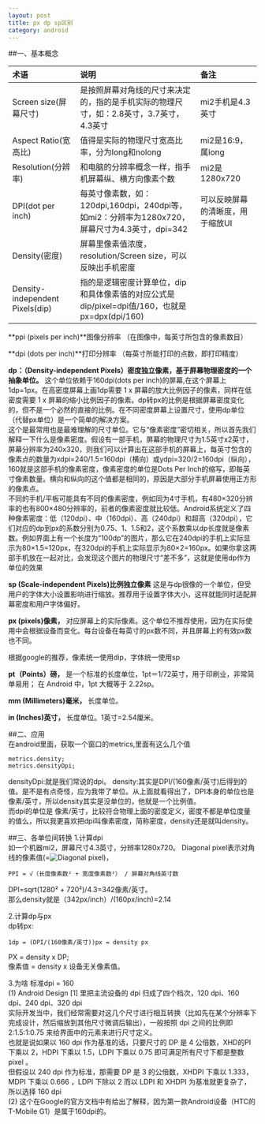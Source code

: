 ```yaml
---
layout: post
title: px dp sp区别
category: android
---
```


##一、基本概念  

|术语|说明|备注|
|:---|:---| :---|
|Screen size(屏幕尺寸)|是按照屏幕对角线的尺寸来决定的，指的是手机实际的物理尺寸，如：2.8英寸，3.7英寸，4.3英寸|mi2手机是4.3英寸|
|Aspect Ratio(宽高比) |值得是实际的物理尺寸宽高比率，分为long和nolong|mi2是16:9，属long|
|Resolution(分辨率)|和电脑的分辨率概念一样，指手机屏幕纵、横方向像素个数|mi2是1280x720|
|DPI(dot per inch)|每英寸像素数，如：120dpi,160dpi，240dpi等，如mi2：分辨率为1280x720，屏幕尺寸为4.3英寸，dpi=342|可以反映屏幕的清晰度，用于缩放UI|
|Density(密度)|屏幕里像素值浓度，resolution/Screen size，可以反映出手机密度|  |
|Density-independent Pixels(dip)|指的是逻辑密度计算单位，dip和具体像素值的对应公式是dip/pixel=dpi值/160，也就是px=dpx(dpi/160)|  |

**ppi (pixels per inch)**图像分辨率 （在图像中，每英寸所包含的像素数目）

**dpi (dots per inch)**打印分辨率 （每英寸所能打印的点数，即打印精度）

**dp：（Density-independent Pixels）密度独立像素，基于屏幕物理密度的一个抽象单位。** 这个单位依赖于160dpi(dots per inch)的屏幕,在这个屏幕上1dp=1px。在高密度屏幕上画1dp需要 1 x 屏幕的放大比例因子的像素，同样在低密度需要 1 x 屏幕的缩小比例因子的像素。dp转px的比例是根据屏幕密度变化的，但不是一个必然的直接的比例。在不同密度屏幕上设置尺寸，使用dp单位（代替px单位）是一个简单的解决方案。  
这个是最常用也是最难理解的尺寸单位。它与“像素密度”密切相关，所以首先我们解释一下什么是像素密度。假设有一部手机，屏幕的物理尺寸为1.5英寸x2英寸，屏幕分辨率为240x320，则我们可以计算出在这部手机的屏幕上，每英寸包含的像素点的数量为xdpi=240/1.5=160dpi（横向）或ydpi=320/2=160dpi（纵向），160就是这部手机的像素密度，像素密度的单位是Dots Per Inch的缩写，即每英寸像素数量。横向和纵向的这个值都是相同的，原因是大部分手机屏幕使用正方形的像素点。  
不同的手机/平板可能具有不同的像素密度，例如同为4寸手机，有480×320分辨率的也有800×480分辨率的，前者的像素密度就比较低。Android系统定义了四种像素密度：低（120dpi）、中（160dpi）、高（240dpi）和超高（320dpi），它们对应的dp到px的系数分别为0.75、1、1.5和2，这个系数乘以dp长度就是像素数。例如界面上有一个长度为“100dp”的图片，那么它在240dpi的手机上实际显示为80×1.5=120px，在320dpi的手机上实际显示为80×2=160px。如果你拿这两部手机放在一起对比，会发现这个图片的物理尺寸“差不多”，这就是使用dp作为单位的效果  

**sp (Scale-independent Pixels)比例独立像素** 这是与dp很像的一个单位，但受用户的字体大小设置影响进行缩放。推荐用于设置字体大小，这样就能同时适配屏幕密度和用户字体偏好。

**px (pixels)像素，** 对应屏幕上的实际像素。这个单位不推荐使用，因为在实际使用中会根据设备而变化。每台设备在每英寸的px数不同，并且屏幕上的有效px数也不同。

根据google的推荐，像素统一使用dip，字体统一使用sp

**pt（Points）磅，** 是一个标准的长度单位，1pt＝1/72英寸，用于印刷业，非常简单易用； 在 Android 中，1pt 大概等于 2.22sp。

**mm (Millimeters)毫米，** 长度单位。

**in (Inches)英寸，** 长度单位。1英寸=2.54厘米。

##二、应用  
在android里面，获取一个窗口的metrics,里面有这么几个值

	metrics.density;
	metrics.densityDpi;

densityDpi:就是我们常说的dpi。
density:其实是DPI/(160像素/英寸)后得到的值。是不是有点奇怪，应为我带了单位。从上面就看得出了，DPI本身的单位也是 像素/英寸，所以density其实是没单位的，他就是一个比例值。  
而dpi的单位是 像素/英寸，比较符合物理上面的密度定义，密度不都是单位度量的值么，所以我更喜欢把dpi叫像素密度，简称密度，density还是就叫density。

##三、各单位间转换
1.计算dpi  
如一个机器mi2，屏幕尺寸4.3英寸，分辨率1280x720。
Diagonal pixel表示对角线的像素值(=![Diagonal pixel](http://files.jb51.net/file_images/article/201301/2013011316354441.gif "Optional title"))，

	PPI = √（长度像素数² + 宽度像素数²） / 屏幕对角线英寸数

DPI=sqrt(1280² + 720²)/4.3=342像素/英寸。  
那么density就是（342px/inch）/(160px/inch)=2.14

2.计算dp与px  
dp转px:

	1dp = (DPI/(160像素/英寸))px = density px

PX = density x DP;  
像素值 = density x 设备无关像素值。
	
3.为啥 标准dpi = 160  
(1) Android Design [1] 里把主流设备的 dpi 归成了四个档次，120 dpi、160 dpi、240 dpi、320 dpi  
实际开发当中，我们经常需要对这几个尺寸进行相互转换（比如先在某个分辨率下完成设计，然后缩放到其他尺寸微调后输出），一般按照 dpi 之间的比例即 2:1.5:1:0.75 来给界面中的元素来进行尺寸定义。  
也就是说如果以 160 dpi 作为基准的话，只要尺寸的 DP 是 4 公倍数，XHD的PI 下乘以 2，HDPI 下乘以 1.5，LDPI 下乘以 0.75 即可满足所有尺寸下都是整数 pixel 。  
但假设以 240 dpi 作为标准，那需要 DP 是 3 的公倍数，XHDPI 下乘以 1.333，MDPI 下乘以 0.666 ，LDPI 下除以 2
而以 LDPI 和 XHDPI 为基准就更复杂了，所以选择 160 dpi  
(2) 这个在Google的官方文档中有给出了解释，因为第一款Android设备（HTC的T-Mobile G1）是属于160dpi的。
